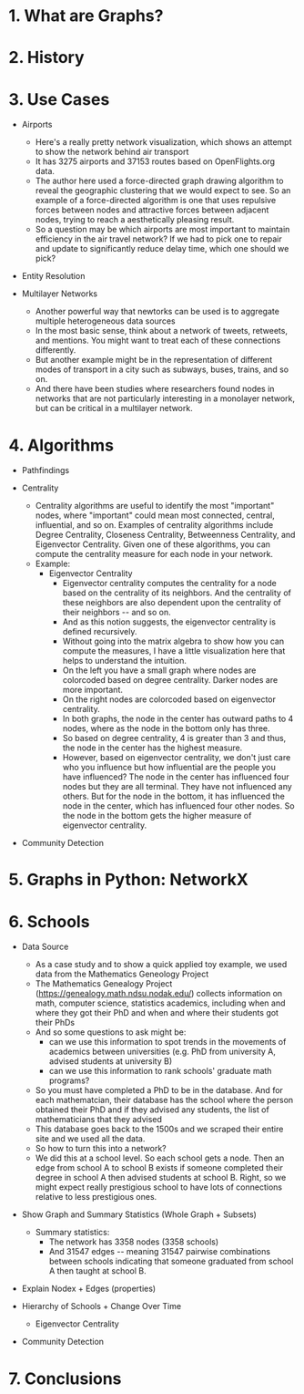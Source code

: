 # 1. What are Graphs?

# 2. History

# 3. Use Cases

- Airports
	- Here's a really pretty network visualization, which shows an attempt to show the network behind air transport
	- It has 3275 airports and 37153 routes based on OpenFlights.org data. 
	- The author here used a force-directed graph drawing algorithm to reveal the geographic clustering that we would expect to see. So an example of a force-directed algorithm is one that uses repulsive forces between nodes and attractive forces between adjacent nodes, trying to reach a aesthetically pleasing result. 
	- So a question may be which airports are most important to maintain efficiency in the air travel network? If we had to pick one to repair and update to significantly reduce delay time, which one should we pick?

- Entity Resolution

- Multilayer Networks
	- Another powerful way that newtorks can be used is to aggregate multiple heterogeneous data sources
	- In the most basic sense, think about a network of tweets, retweets, and mentions. You might want to treat each of these connections differently.
	- But another example might be in the representation of different modes of transport in a city such as subways, buses, trains, and so on. 
	- And there have been studies where researchers found nodes in networks that are not particularly interesting in a monolayer network, but can be critical in a multilayer network. 

# 4. Algorithms

- Pathfindings

- Centrality
	
	- Centrality algorithms are useful to identify the most "important" nodes, where "important" could mean most connected, central, influential, and so on. Examples of centrality algorithms include Degree Centrality, Closeness Centrality, Betweenness Centrality, and Eigenvector Centrality. Given one of these algorithms, you can compute the centrality measure for each node in your network.  
	- Example:
		- Eigenvector Centrality
			- Eigenvector centrality computes the centrality for a node based on the centrality of its neighbors. And the centrality of these neighbors are also dependent upon the centrality of their neighbors -- and so on.
			- And as this notion suggests, the eigenvector centrality is defined recursively.
			- Without going into the matrix algebra to show how you can compute the measures, I have a little visualization here that helps to understand the intuition. 
			- On the left you have a small graph where nodes are colorcoded based on degree centrality. Darker nodes are more important.
			- On the right nodes are colorcoded based on eigenvector centrality.
			- In both graphs, the node in the center has outward paths to 4 nodes, where as the node in the bottom only has three.
			- So based on degree centrality, 4 is greater than 3 and thus, the node in the center has the highest measure. 
			- However, based on eigenvector centrality, we don't just care who you influence but how influential are the people you have influenced? The node in the center has influenced four nodes but they are all terminal. They have not influenced any others. But for the node in the bottom, it has influenced the node in the center, which has influenced four other nodes. So the node in the bottom gets the higher measure of eigenvector centrality. 

- Community Detection

# 5. Graphs in Python: NetworkX

# 6. Schools

- Data Source
    - As a case study and to show a quick applied toy example, we used data from the Mathematics Geneology Project
	- The Mathematics Genealogy Project (https://genealogy.math.ndsu.nodak.edu/) collects information on math, computer science, statistics academics, including when and where they got their PhD and when and where their students got their PhDs
    - And so some questions to ask might be:
        - can we use this information to spot trends in the movements of academics between universities (e.g. PhD from university A, advised students at university B)
        - can we use this information to rank schools' graduate math programs?
    - So you must have completed a PhD to be in the database. And for each mathematcian, their database has the school where the person obtained their PhD and if they advised any students, the list of mathematicians that they advised
    - This database goes back to the 1500s and we scraped their entire site and we used all the data.
    - So how to turn this into a network?
    - We did this at a school level. So each school gets a node. Then an edge from school A to school B exists if someone completed their degree in school A then advised students at school B. Right, so we might expect really prestigious school to have lots of connections relative to less prestigious ones. 

- Show Graph and Summary Statistics (Whole Graph + Subsets)
    - Summary statistics:
        - The network has 3358 nodes (3358 schools)
        - And 31547 edges -- meaning 31547 pairwise combinations between schools indicating that someone graduated from school A then taught at school B.
    
- Explain Nodex + Edges (properties)
- Hierarchy of Schools + Change Over Time
	- Eigenvector Centrality
- Community Detection

# 7. Conclusions
